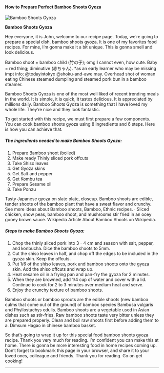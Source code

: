             

#### How to Prepare Perfect Bamboo Shoots Gyoza

![Bamboo Shoots Gyoza](https://img-global.cpcdn.com/recipes/5658086632062976/751x532cq70/bamboo-shoots-gyoza-recipe-main-photo.jpg)

**Bamboo Shoots Gyoza**

Hey everyone, it is John, welcome to our recipe page. Today, we’re going to prepare a special dish, bamboo shoots gyoza. It is one of my favorites food recipes. For mine, I’m gonna make it a bit unique. This is gonna smell and look delicious.

Bamboo shoot = bamboo child (竹の子); omg I cannot even, how cute. Baby = red thing; diminutive (赤ちゃん). \*as an early learner who may be missing impt info; @todayintokyo @shoku-and-awe may. Overhead shot of woman eating Chinese steamed dumpling and steamed pork bun in a bamboo steamer.

Bamboo Shoots Gyoza is one of the most well liked of recent trending meals in the world. It is simple, it is quick, it tastes delicious. It is appreciated by millions daily. Bamboo Shoots Gyoza is something that I have loved my whole life. They’re nice and they look fantastic.

To get started with this recipe, we must first prepare a few components. You can cook bamboo shoots gyoza using 8 ingredients and 6 steps. Here is how you can achieve that.

##### The ingredients needed to make Bamboo Shoots Gyoza:

1.  Prepare Bamboo shoot (boiled)
2.  Make ready Thinly sliced pork offcuts
3.  Take Shiso leaves
4.  Get Gyoza skins
5.  Get Salt and pepper
6.  Get Kombu tea
7.  Prepare Sesame oil
8.  Take Ponzu

Tasty Japanese gyoza on slate plate, closeup. Bamboo shoots are edible, tender shoots of the bamboo plant that have a sweet flavor and crunchy. See more ideas about Bamboo shoots, Bamboo, Ethnic recipes. · Sliced chicken, snow peas, bamboo shoot, and mushrooms stir fried in an ooey gooey brown sauce. Wikipedia Article About Bamboo Shoots on Wikipedia.

##### Steps to make Bamboo Shoots Gyoza:

1.  Chop the thinly sliced pork into 3 - 4 cm and season with salt, pepper, and konbucha. Dice the bamboo shoots to 5mm.
2.  Cut the shiso leaves in half, and chop off the edges to be included in the gyoza skin. Keep the offcuts.
3.  Put 1/6 of the shiso leaves, pork and bamboo shoots onto the gyoza skin. Add the shiso offcuts and wrap up.
4.  Heat sesame oil in a frying pan and pan-fry the gyoza for 2 minutes.
5.  When they are browned, add 1/4 cup of water and cover with a lid. Continue to cook for 2 to 3 minutes over medium heat and serve.
6.  Enjoy the crunchy texture of bamboo shoots.

Bamboo shoots or bamboo sprouts are the edible shoots (new bamboo culms that come out of the ground) of bamboo species Bambusa vulgaris and Phyllostachys edulis. Bamboo shoots are a vegetable used in Asian dishes such as stir-fries. Raw bamboo shoots taste very bitter unless they are prepared properly. Clean and boil raw shoots first before adding them to a. Dimsum Hagao in chinese bamboo basket.

So that’s going to wrap it up for this special food bamboo shoots gyoza recipe. Thank you very much for reading. I’m confident you can make this at home. There is gonna be more interesting food in home recipes coming up. Don’t forget to bookmark this page in your browser, and share it to your loved ones, colleague and friends. Thank you for reading. Go on get cooking!

* * *